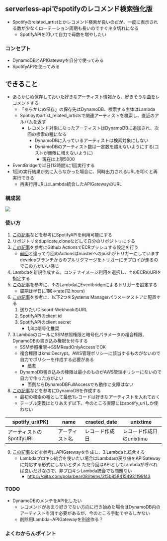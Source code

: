 ## serverless-apiでspotifyのレコメンド検索強化版
- Spotifyのrelated_artistとかレコメンド検索が良いのだが、一度に表示される数が少なくローテーション周期も長いのですぐネタ切れになる
    - SpotifyAPIを叩いて自力で母数を増やしたい

### コンセプト
- DynamoDBとAPIGatewayを自分で使ってみる
- SpotifyAPIを使ってみる

## できること
- あらかじめ保存しておいた好きなアーティスト情報から、好きそうな曲をレコメンドする
    - 「あらかじめ保存」の保存先はDynamoDB、検索する主体はLambda
    - Spotipyのartist_related_artistsで関連アーティストを検索し、直近のアルバムを返す
        - レコメンド対象になったアーティストはDynamoDBに追加され、次回の検索の種になる
            - DynamoDBに入っているアーティストは検索対象にしない
            - DynamoDBのアーティスト数は一定数を超えないようにする(コストが無限に増えないように)
                - 現在は上限5000
- EventBridgeで半日(12時間)に1回実行する
- 1回の実行結果が気に入らなかった場合に、同時出力されるURLを叩くと再実行できる
    - 再実行用URLはLambda統合したAPIGatewayのURL

### 構成図
![](https://raw.githubusercontent.com/mini-hiori/spotify-search-newsong/master/docs/architecture.png)

### 使い方
1. [この記事](https://qiita.com/shirok/items/ba5c45511498b75aac27)などを参考にSpotifyAPIを利用可能にする
2. リポジトリをduplicate,cloneなどして自分のリポジトリにする
3. [この記事](https://dev.classmethod.jp/articles/github-action-ecr-push/)を参考にGithub ActionsでECRプッシュする設定を行う
    - [前回](https://github.com/mini-hiori/lambda-rss-reader-bot)と違って今回のActionsはmasterへのpushがトリガーにしています  
    developブランチからのプルリクマージをトリガーにデプロイが走るのでこの方がいい感じ
4. Lambdaを新規作成する。コンテナイメージ利用を選択し、↑のECRのURIを指定する
5. [この記事](https://dev.startialab.blog/etc/a105)を参考に、↑のLambdaにEventbridgeによるトリガーを設定する
    - 周期は半日に1回→rate(12 hours)
6. [この記事](https://dev.classmethod.jp/articles/secure-string-with-lambda-using-parameter-store/#%E4%BB%8A%E3%81%AEwebhook-url%E3%81%AE%E6%89%B1%E3%81%84)を参考に、以下2つをSystems Managerパラメータストアに配置する
    1. 送りたいDiscord-WebhookのURL
    2. SpotifyAPIのclient id
    3. SpotifyAPIのclient secret
        - 1,3は暗号化推奨
7. 3.LambdaのロールにSSM参照権限と暗号化パラメータの複合権限、DynamoDBの書き込み権限を付与する
    - SSM参照権限→SSMReadOnlyAccessでOK
    - 複合権限はkms:Decrypt。AWS管理ポリシーに該当するものがないので自力でポリシーを作成する必要がある
        - [参考](https://qiita.com/minamijoyo/items/c6c6770f04c24a695081)
    - DynamoDB書き込みの権限は最小のものがAWS管理ポリシーにないので自力で作った方がよい
        - 面倒ならDynamoDBFullAccessでも動作に支障はない
8. [この記事](https://qiita.com/blackcat5016/items/e41f7fb8b6b7a0c9b90b)などを参考にDynamoDBを作成する
    - 最初の検索の種として最低1レコードは好きなアーティストを入れておく
    - テーブル定義はとりあえず以下。今のところ実際にはspotify_uriしか使わない

|  spotify_uri(PK)  |  name  |  craeted_date  |  unixtime  |
| ---- | ---- | ---- | ---- |
|  アーティストのSpotifyURI |  アーティスト名  |  レコード作成日  |  レコード作成日のunixtime  |

9. [この記事](https://dev.classmethod.jp/articles/api-gateway-lambda-integration-fabu/)などを参考にAPIGatewayを作成し、3.Lambdaと統合する
    - Lambdaプロキシ統合を使いたい場合はLambdaの戻り値をAPIGatewayに対応する形式にしないとダメ ただ今回はAPIとしてLambdaが呼べれば良いだけなので、非プロキシLambda統合でも問題ない
        - https://qiita.com/polarbear08/items/3f5b8584154931f99f43

### TODO
- DynamoDBのメンテをAPI化したい
    - レコメンドがあまり好きでない方向に行き始めた場合はDynamoDB内のアーティストを消す必要があるが、今のところ手動でやるしかない
    - 削除用Lambda+APIGatewayを別途作る？

### よくわからんポイント
